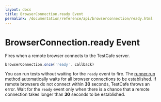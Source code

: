 ```yaml
---
layout: docs
title: BrowserConnection.ready Event
permalink: /documentation/reference/api/browserconnection/ready.html
---
```

# BrowserConnection.ready Event

Fires when a remote browser connects to the TestCafe server.

```js
browserConnection.once('ready', callback)
```

You can run tests without waiting for the `ready` event to fire. The [runner.run](../runner/run.md) method automatically waits for all browser connections to be established. If remote browsers do not connect within **30** seconds, TestCafe throws an error. Wait for the `ready` event only when there is a chance that a remote connection takes longer than **30** seconds to be established.
